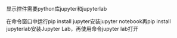 显示控件需要python库jupyter和jupyterlab

在命令窗口中运行pip install jupyter安装jupyter notebook再pip install jupyterlab安装Jupyter Lab，再使用命令jupyter lab打开